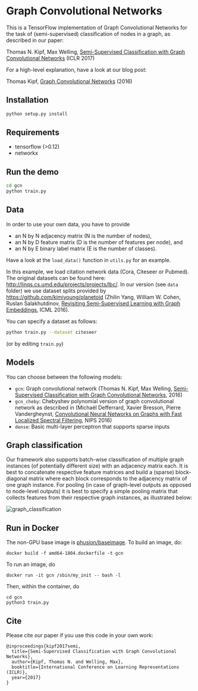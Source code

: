 # Graph Convolutional Networks

This is a TensorFlow implementation of Graph Convolutional Networks for the task of (semi-supervised) classification of nodes in a graph, as described in our paper:
 
Thomas N. Kipf, Max Welling, [Semi-Supervised Classification with Graph Convolutional Networks](http://arxiv.org/abs/1609.02907) (ICLR 2017)

For a high-level explanation, have a look at our blog post:

Thomas Kipf, [Graph Convolutional Networks](http://tkipf.github.io/graph-convolutional-networks/) (2016)

## Installation

```bash
python setup.py install
```

## Requirements
* tensorflow (>0.12)
* networkx

## Run the demo

```bash
cd gcn
python train.py
```

## Data

In order to use your own data, you have to provide 
* an N by N adjacency matrix (N is the number of nodes), 
* an N by D feature matrix (D is the number of features per node), and
* an N by E binary label matrix (E is the number of classes).

Have a look at the `load_data()` function in `utils.py` for an example.

In this example, we load citation network data (Cora, Citeseer or Pubmed). The original datasets can be found here: http://linqs.cs.umd.edu/projects/projects/lbc/. In our version (see `data` folder) we use dataset splits provided by https://github.com/kimiyoung/planetoid (Zhilin Yang, William W. Cohen, Ruslan Salakhutdinov, [Revisiting Semi-Supervised Learning with Graph Embeddings](https://arxiv.org/abs/1603.08861), ICML 2016). 

You can specify a dataset as follows:

```bash
python train.py --dataset citeseer
```

(or by editing `train.py`)

## Models

You can choose between the following models: 
* `gcn`: Graph convolutional network (Thomas N. Kipf, Max Welling, [Semi-Supervised Classification with Graph Convolutional Networks](http://arxiv.org/abs/1609.02907), 2016)
* `gcn_cheby`: Chebyshev polynomial version of graph convolutional network as described in (Michaël Defferrard, Xavier Bresson, Pierre Vandergheynst, [Convolutional Neural Networks on Graphs with Fast Localized Spectral Filtering](https://arxiv.org/abs/1606.09375), NIPS 2016)
* `dense`: Basic multi-layer perceptron that supports sparse inputs

## Graph classification

Our framework also supports batch-wise classification of multiple graph instances (of potentially different size) with an adjacency matrix each. It is best to concatenate respective feature matrices and build a (sparse) block-diagonal matrix where each block corresponds to the adjacency matrix of one graph instance. For pooling (in case of graph-level outputs as opposed to node-level outputs) it is best to specify a simple pooling matrix that collects features from their respective graph instances, as illustrated below:

![graph_classification](https://user-images.githubusercontent.com/7347296/34198790-eb5bec96-e56b-11e7-90d5-157800e042de.png)


## Run in Docker

The non-GPU base image is [phusion/baseimage](https://github.com/phusion/baseimage-docker).
To build an image, do:
```
docker build -f amd64-1804.dockerfile -t gcn
```

To run an image, do
```
docker run -it gcn /sbin/my_init -- bash -l
```

Then, within the container, do
```
cd gcn
python3 train.py
```

## Cite

Please cite our paper if you use this code in your own work:

```
@inproceedings{kipf2017semi,
  title={Semi-Supervised Classification with Graph Convolutional Networks},
  author={Kipf, Thomas N. and Welling, Max},
  booktitle={International Conference on Learning Representations (ICLR)},
  year={2017}
}
```
